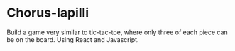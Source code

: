 # Chorus-lapilli

Build a game very similar to tic-tac-toe, where only three of each piece can be on the board. 
Using React and Javascript.
